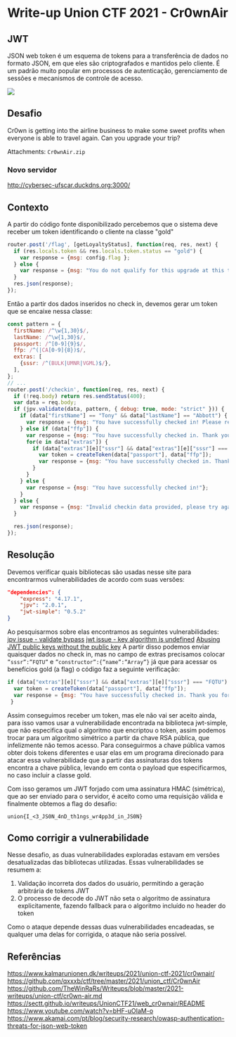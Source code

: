 # Write-up Union CTF 2021 - Cr0wnAir

## JWT
JSON web token é um esquema de tokens para a transferência de dados no formato JSON, em que eles são criptografados e mantidos pelo cliente. É um padrão muito popular em processos de autenticação, gerenciamento de sessões e mecanismos de controle de acesso. 

![](https://external-content.duckduckgo.com/iu/?u=https%3A%2F%2Fsupertokens.com%2Fstatic%2Fb0172cabbcd583dd4ed222bdb83fc51a%2F9af93%2Fjwt-structure.png&f=1&nofb=1&ipt=740b0c69be0f976e67dac531e7e2d3c08fe8bd1202acb08e10eca5a89e5391c8&ipo=images)

## Desafio
Cr0wn is getting into the airline business to make some sweet profits when everyone is able to travel again. Can you upgrade your trip?

Attachments: `Cr0wnAir.zip`

### Novo servidor
http://cybersec-ufscar.duckdns.org:3000/

## Contexto
A partir do código fonte disponibilizado percebemos que o sistema deve receber um token identificando o cliente na classe "gold"

```javascript
router.post('/flag', [getLoyaltyStatus], function(req, res, next) {
  if (res.locals.token && res.locals.token.status == "gold") {
    var response = {msg: config.flag };
  } else {
    var response = {msg: "You do not qualify for this upgrade at this time. Please fly with us more."};
  }
  res.json(response);
});
```

Então a partir dos dados inseridos no check in, devemos gerar um token que se encaixe nessa classe:

```javascript
const pattern = {
  firstName: /^\w{1,30}$/,
  lastName: /^\w{1,30}$/,
  passport: /^[0-9]{9}$/,
  ffp: /^(|CA[0-9]{8})$/,
  extras: [
    {sssr: /^(BULK|UMNR|VGML)$/},
  ],
};
// ...
router.post('/checkin', function(req, res, next) {
  if (!req.body) return res.sendStatus(400);
  var data = req.body;
  if (jpv.validate(data, pattern, { debug: true, mode: "strict" })) {
    if (data["firstName"] == "Tony" && data["lastName"] == "Abbott") {
      var response = {msg: "You have successfully checked in! Please remember not to post your boarding pass on social media."};
    } else if (data["ffp"]) {
      var response = {msg: "You have successfully checked in. Thank you for being a Cr0wnAir frequent flyer."};
      for(e in data["extras"]) {
        if (data["extras"][e]["sssr"] && data["extras"][e]["sssr"] === "FQTU") {
          var token = createToken(data["passport"], data["ffp"]);
          var response = {msg: "You have successfully checked in. Thank you for being a Cr0wnAir frequent flyer. Your loyalty has been rewarded and you have been marked for an upgrade, please visit the upgrades portal.", "token": token};
        }
      }
    } else {
      var response = {msg: "You have successfully checked in!"};
    }
  } else {
    var response = {msg: "Invalid checkin data provided, please try again."};
  }

  res.json(response);
});
```

## Resolução
Devemos verificar quais bibliotecas são usadas nesse site para encontrarmos vulnerabilidades de acordo com suas versões:

```json
"dependencies": {
    "express": "4.17.1",
    "jpv": "2.0.1",
    "jwt-simple": "0.5.2"
}
```

Ao pesquisarmos sobre elas encontramos as seguintes vulnerabilidades:
[jpv issue - validate bypass](https://github.com/manvel-khnkoyan/jpv/issues/6)
[jwt issue - key algorithm is undefined](https://github.com/hokaccha/node-jwt-simple/pull/86/commits/ead36e1d687645da9c3be8befdaaef622ea33106)
[Abusing JWT public keys without the public key](https://blog.silentsignal.eu/2021/02/08/abusing-jwt-public-keys-without-the-public-key/) 
A partir disso podemos enviar quaisquer dados no check in, mas no campo de extras precisamos colocar `”sssr”:”FQTU”` e `”constructor”:{”name”:”Array”}` já que para acessar os benefícios gold (a flag) o código faz a seguinte verificação:

```javascript
if (data["extras"][e]["sssr"] && data["extras"][e]["sssr"] === "FQTU") {
  var token = createToken(data["passport"], data["ffp"]);
  var response = {msg: "You have successfully checked in. Thank you for being a Cr0wnAir frequent flyer. Your loyalty has been rewarded and you have been marked for an upgrade, please visit the upgrades portal.", "token": token};
 }
```

Assim conseguimos receber um token, mas ele não vai ser aceito ainda, para isso vamos usar a vulnerabilidade encontrada na biblioteca jwt-simple, que não especifica qual o algoritmo que encriptou o token, assim podemos trocar para um algoritmo simétrico a partir da chave RSA pública, que infelizmente não temos acesso. Para conseguirmos a chave pública vamos obter dois tokens diferentes e usar elas em um programa direcionado para atacar essa vulnerabilidade que a partir das assinaturas dos tokens encontra a chave pública, levando em conta o payload que especificarmos, no caso incluir a classe gold. 

Com isso geramos um JWT forjado com uma assinatura HMAC (simétrica), que ao ser enviado para o servidor, é aceito como uma requisição válida e finalmente obtemos a flag do desafio:

`union{I_<3_JS0N_4nD_th1ngs_wr4pp3d_in_JS0N}`

## Como corrigir a vulnerabilidade
Nesse desafio, as duas vulnerabilidades exploradas estavam em versões desatualizadas das bibliotecas utilizadas. Essas vulnerabilidades se resumem a:

1. Validação incorreta dos dados do usuário, permitindo a geração arbitrária de tokens JWT
2. O processo de decode do JWT não seta o algoritmo de assinatura explicitamente, fazendo fallback para o algoritmo incluído no header do token

Como o ataque depende dessas duas vulnerabilidades encadeadas, se qualquer uma delas for corrigida, o ataque não seria possível.

## Referências
https://www.kalmarunionen.dk/writeups/2021/union-ctf-2021/cr0wnair/ 
https://github.com/qxxxb/ctf/tree/master/2021/union_ctf/Cr0wnAir
https://github.com/TheWinRaRs/Writeups/blob/master/2021-writeups/union-ctf/cr0wn-air.md
https://sectt.github.io/writeups/UnionCTF21/web_cr0wnair/README
https://www.youtube.com/watch?v=bHF-uOIaM-o
https://www.akamai.com/pt/blog/security-research/owasp-authentication-threats-for-json-web-token

